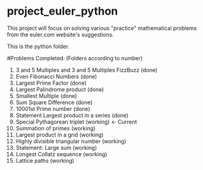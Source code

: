 # project_euler_python

This project will focus on solving various "practice" mathematical problems from the euler.com website's suggestions. 

This is the python folder.

#Problems Completed: (Folders according to number)
1. 3 and 5 Multiples and 3 and 5 Multiples FizzBuzz         (done)
2. Even Fibonacci Numbers                                   (done)
3. Largest Prime Factor                                     (done)
4. Largest Palindrome product                               (done)
5. Smallest Multiple                                        (done)
6. Sum Square Difference                                    (done)
7. 10001st Prime number                                     (done)
8. Statement Largest product in a series                    (done)
9. Special Pythagorean triplet                              (working) <- Current
10. Summation of primes                                     (working)
11. Largest product in a grid                               (working)
12. Highly divisible triangular number                      (working)
13. Statement: Large sum                                    (working)
14. Longest Collatz sequence                                (working)
15. Lattice paths                                           (working)

